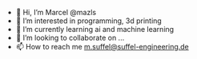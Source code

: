 - 👋 Hi, I’m Marcel @mazls
- 👀 I’m interested in programming, 3d printing
- 🌱 I’m currently learning ai and machine learning
- 💞️ I’m looking to collaborate on ...
- 📫 How to reach me m.suffel@suffel-engineering.de

<!---
mazls/mazls is a ✨ special ✨ repository because its `README.md` (this file) appears on your GitHub profile.
You can click the Preview link to take a look at your changes.
--->
